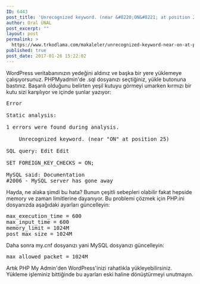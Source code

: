 ```yaml
---
ID: 6443
post_title: 'Unrecognized keyword. (near &#8220;ON&#8221; at position 25) Hatası ve Çözümü'
author: Oral ÜNAL
post_excerpt: ""
layout: post
permalink: >
  https://www.trkodlama.com/makaleler/unrecognized-keyword-near-on-at-position-25-hatasi-cozumu-6443.html
published: true
post_date: 2017-01-26 15:22:02
---
```

WordPress veritabanınızın yedeğini aldınız ve başka bir yere yüklemeye çalışıyorsunuz. PHPMyadmin'de .sql dosyanızı seçtiğiniz, yükle butonuna bastınız. Başarılı olduğunu belirten yeşil kutuyu görmeyi umarken kırmızı bir kutu sizi karşılıyor ve içinde şunlar yazıyor:
<pre class="prettyprint lang-rst" data-start-line="1" data-visibility="visible" data-highlight="" data-caption="">Error

Static analysis:

1 errors were found during analysis.

    Unrecognized keyword. (near "ON" at position 25)

SQL query: Edit Edit

SET FOREIGN_KEY_CHECKS = ON;

MySQL said: Documentation
#2006 - MySQL server has gone away</pre>
Hayda, ne alaka şimdi bu hata? Bunun çeşitli sebepleri olabilir fakat hepside memory ve zaman limitlerine dayanıyor. Bu problemi çözmek için PHP.ini dosyanızda aşağıdaki ayarları güncelleyin:
<pre class="prettyprint lang-ini" data-start-line="1" data-visibility="visible" data-highlight="" data-caption="">max_execution_time = 600 
max_input_time = 600 
memory_limit = 1024M 
post_max_size = 1024M</pre>
Daha sonra my.cnf dosyanızı yani MySQL dosyanızı güncelleyin:
<pre class="prettyprint lang-ini" data-start-line="1" data-visibility="visible" data-highlight="" data-caption="">max_allowed_packet = 1024M</pre>
Artık PHP My Admin'den WordPress'inizi rahatlıkla yükleyebilirsiniz. Yükleme işleminiz bittiğinde bu ayarları eski haline dönüştürmeyi unutmayın.